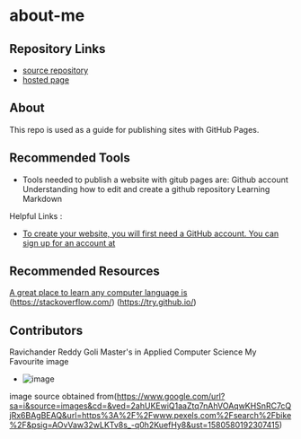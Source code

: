 # about-me

## Repository Links

* [source repository](https://github.com/Ravichanderreddy-goli/about-me)
* [hosted page](https://ravichanderreddy-goli.github.io/about-me/)

## About

This repo is used as a guide for publishing sites with GitHub Pages.

## Recommended Tools

* Tools needed to publish a website with gitub pages are:
Github account
Understanding how to edit and create a github repository
Learning Markdown

Helpful Links : 
* [To create your website, you will first need a GitHub account. You can sign up for an account at](https://github.com/)

## Recommended Resources

[A great place to learn any computer language is](https://www.w3schools.com/)
(https://stackoverflow.com/)
(https://try.github.io/)

## Contributors

Ravichander Reddy Goli
Master's in Applied Computer Science
My Favourite image
 * ![image](https://images.pexels.com/photos/984802/pexels-photo-984802.jpeg?auto=compress&cs=tinysrgb&dpr=1&w=500)

 image source obtained from(https://www.google.com/url?sa=i&source=images&cd=&ved=2ahUKEwiQ1aaZtq7nAhVOAqwKHSnRC7cQjRx6BAgBEAQ&url=https%3A%2F%2Fwww.pexels.com%2Fsearch%2Fbike%2F&psig=AOvVaw32wLKTv8s_-q0h2KuefHy8&ust=1580580192307415) 


